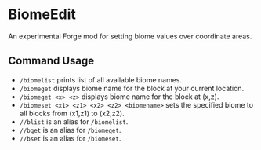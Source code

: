 # BiomeEdit

An experimental Forge mod for setting biome values over coordinate areas.

## Command Usage

- `/biomelist` prints list of all available biome names.
- `/biomeget` displays biome name for the block at your current location.
- `/biomeget <x> <z>` displays biome name for the block at (x,z).
- `/biomeset <x1> <z1> <x2> <z2> <biomename>` sets the specified biome to all blocks from (x1,z1) to (x2,z2).
- `//blist` is an alias for `/biomelist`.
- `//bget` is an alias for `/biomeget`.
- `//bset` is an alias for `/biomeset`.
